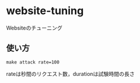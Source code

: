 # website-tuning

Websiteのチューニング

## 使い方

```
make attack rate=100
```

rateは秒間のリクエスト数，durationは試験時間の長さ

